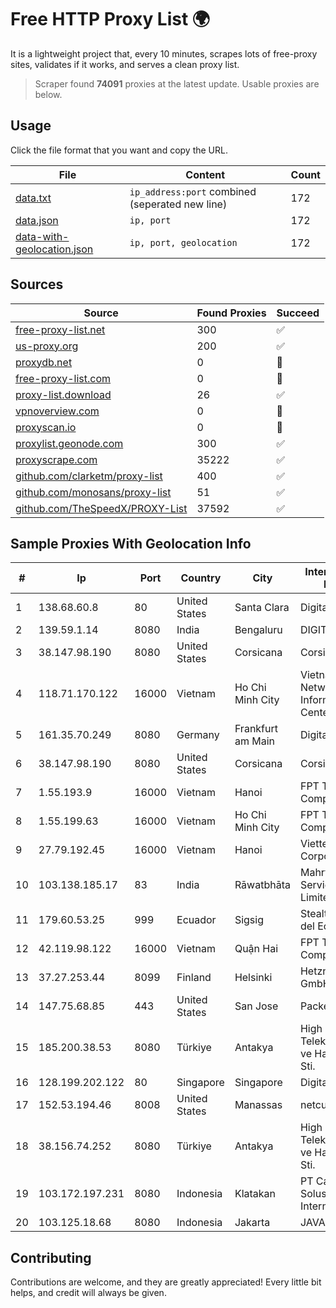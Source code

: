 
# Free HTTP Proxy List 🌍

It is a lightweight project that, every 10 minutes, scrapes lots of free-proxy sites, validates if it works, and serves a clean proxy list.


> Scraper found **74091** proxies at the latest update. Usable proxies are below.

## Usage

Click the file format that you want and copy the URL.


|File|Content|Count|
|----|-------|-----|
|[data.txt](https://raw.githubusercontent.com/themiralay/Proxy-List-World/master/data.txt)|`ip_address:port` combined (seperated new line)|172|
|[data.json](https://raw.githubusercontent.com/themiralay/Proxy-List-World/master/data.json)|`ip, port`|172|
|[data-with-geolocation.json](https://raw.githubusercontent.com/themiralay/Proxy-List-World/master/data-with-geolocation.json)|`ip, port, geolocation`|172|

## Sources

|Source|Found Proxies|Succeed|
|------|-------------|-------|
|[free-proxy-list.net](https://free-proxy-list.net)|300|✅|
|[us-proxy.org](https://www.us-proxy.org)|200|✅|
|[proxydb.net](http://proxydb.net)|0|🚫|
|[free-proxy-list.com](https://free-proxy-list.com/?page=&port=&type%5B%5D=http&type%5B%5D=https&up_time=0&search=Search)|0|🚫|
|[proxy-list.download](https://www.proxy-list.download/HTTP)|26|✅|
|[vpnoverview.com](https://vpnoverview.com/privacy/anonymous-browsing/free-proxy-servers)|0|🚫|
|[proxyscan.io](https://www.proxyscan.io)|0|🚫|
|[proxylist.geonode.com](https://proxylist.geonode.com/api/proxy-list?limit=300&page=1&sort_by=lastChecked&sort_type=desc&protocols=http,https)|300|✅|
|[proxyscrape.com](https://api.proxyscrape.com/v2/?request=displayproxies&protocol=http&timeout=10000&country=all&ssl=all&anonymity=all)|35222|✅|
|[github.com/clarketm/proxy-list](https://raw.githubusercontent.com/clarketm/proxy-list/master/proxy-list-raw.txt)|400|✅|
|[github.com/monosans/proxy-list](https://raw.githubusercontent.com/monosans/proxy-list/main/proxies/http.txt)|51|✅|
|[github.com/TheSpeedX/PROXY-List](https://raw.githubusercontent.com/TheSpeedX/PROXY-List/master/http.txt)|37592|✅|


## Sample Proxies With Geolocation Info

|#|Ip|Port|Country|City|Internet Service Provider|
|-|--|----|-------|----|-------------------------|
|1|138.68.60.8|80|United States|Santa Clara|DigitalOcean, LLC|
|2|139.59.1.14|8080|India|Bengaluru|DIGITALOCEAN|
|3|38.147.98.190|8080|United States|Corsicana|Corsicana ISD|
|4|118.71.170.122|16000|Vietnam|Ho Chi Minh City|Vietnam Internet Network Information Center|
|5|161.35.70.249|8080|Germany|Frankfurt am Main|DigitalOcean, LLC|
|6|38.147.98.190|8080|United States|Corsicana|Corsicana ISD|
|7|1.55.193.9|16000|Vietnam|Hanoi|FPT Telecom Company|
|8|1.55.199.63|16000|Vietnam|Ho Chi Minh City|FPT Telecom Company|
|9|27.79.192.45|16000|Vietnam|Hanoi|Viettel Corporation|
|10|103.138.185.17|83|India|Rāwatbhāta|Mahrth Internet Service Private Limited|
|11|179.60.53.25|999|Ecuador|Sigsig|Stealth Telecom del Ecuador|
|12|42.119.98.122|16000|Vietnam|Quận Hai|FPT Telecom Company|
|13|37.27.253.44|8099|Finland|Helsinki|Hetzner Online GmbH|
|14|147.75.68.85|443|United States|San Jose|Packet Host, Inc.|
|15|185.200.38.53|8080|Türkiye|Antakya|High Speed Telekomunikasyon ve Hab. Hiz. Ltd. Sti.|
|16|128.199.202.122|80|Singapore|Singapore|DigitalOcean, LLC|
|17|152.53.194.46|8008|United States|Manassas|netcup GmbH|
|18|38.156.74.252|8080|Türkiye|Antakya|High Speed Telekomunikasyon ve Hab. Hiz. Ltd. Sti.|
|19|103.172.197.231|8080|Indonesia|Klatakan|PT Cahaya Solusindo Internusa|
|20|103.125.18.68|8080|Indonesia|Jakarta|JAVAMEDIA|



## Contributing

Contributions are welcome, and they are greatly appreciated! Every
little bit helps, and credit will always be given.

